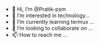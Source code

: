 - 👋 Hi, I’m @Pratik-psm
- 👀 I’m interested in technology...
- 🌱 I’m currently learning termux ...
- 💞️ I’m looking to collaborate on ...
- 📫 How to reach me ...

<!---
Pratik-psm/Pratik-psm is a ✨ special ✨ repository because its `README.md` (this file) appears on your GitHub profile.
You can click the Preview link to take a look at your changes.
--->
